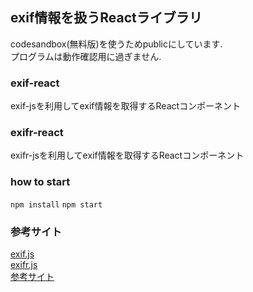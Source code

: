 ## exif情報を扱うReactライブラリ
codesandbox(無料版)を使うためpublicにしています.  
プログラムは動作確認用に過ぎません.

### exif-react
exif-jsを利用してexif情報を取得するReactコンポーネント  
### exifr-react
exifr-jsを利用してexif情報を取得するReactコンポーネント

### how to start
`npm install`
`npm start`

### 参考サイト
[exif.js](https://github.com/exif-js/exif-js)  
[exifr.js](https://mutiny.cz/exifr/)  
[参考サイト](https://www.sukerou.com/2022/12/javascirptexif.html)